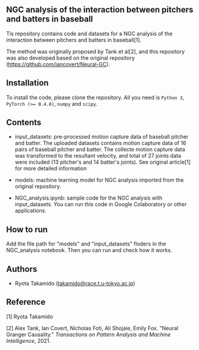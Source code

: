 ## NGC analysis of the interaction between pitchers and batters in baseball
Tis repository contains code and datasets for a NGC analysis of the interaction between pitchers and batters in baseball[1]. 

The method was originally proposed by Tank et al[2], and this repository was also developed based on the original repository (https://github.com/iancovert/Neural-GC). 

## Installation
To install the code, please clone the repository. All you need is `Python 3`, `PyTorch (>= 0.4.0)`, `numpy` and `scipy`.

## Contents
- input_datasets: pre-processed motion capture data of baseball pitcher and batter. The uploaded datasets contains motion capture data of 16 pairs of baseball pitcher and batter. The collecte motion capture data was transformed to the resultant velocity, and total of 27 joints data were included (13 pitcher's and 14 batter's joints). See original article[1] for more detailed information

- models: machine learning model for NGC analysis imported from the original repository.

- NGC_analysis.ipynb: sample code for the NGC analysis with input_datasets. You can run this code in Google Colaboratory or other applications.

## How to run
Add the file path for "models" and "input_datasets" floders in the NGC_analysis notebook. Then you can run and check how it works.

## Authors
- Ryota Takamido (<takamido@race.t.u-tokyo.ac.jp>)

## Reference
[1] Ryota Takamido

  [2] Alex Tank, Ian Covert, Nicholas Foti, Ali Shojaie, Emily Fox. "Neural Granger Causality." *Transactions on Pattern Analysis and Machine Intelligence*, 2021.
